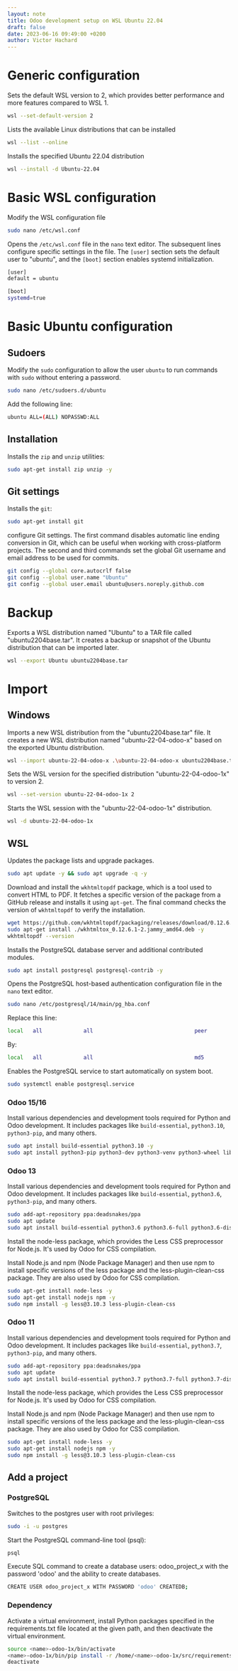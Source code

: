 ```yaml
---
layout: note
title: Odoo development setup on WSL Ubuntu 22.04
draft: false
date: 2023-06-16 09:49:00 +0200
author: Victor Hachard
---
```


# Generic configuration

Sets the default WSL version to 2, which provides better performance and more features compared to WSL 1.

```sh
wsl --set-default-version 2
```

Lists the available Linux distributions that can be installed

```sh
wsl --list --online
```

Installs the specified Ubuntu 22.04 distribution

```sh
wsl --install -d Ubuntu-22.04
```

# Basic WSL configuration

Modify the WSL configuration file

```sh
sudo nano /etc/wsl.conf
```

Opens the `/etc/wsl.conf` file in the `nano` text editor. The subsequent lines configure specific settings in the file. The `[user]` section sets the default user to "ubuntu", and the `[boot]` section enables systemd initialization.

```sh
[user]
default = ubuntu

[boot]
systemd=true
```

# Basic Ubuntu configuration

## Sudoers

Modify the `sudo` configuration to allow the user `ubuntu` to run commands with `sudo` without entering a password.

```sh
sudo nano /etc/sudoers.d/ubuntu
```

Add the following line:

```sh
ubuntu ALL=(ALL) NOPASSWD:ALL
```

## Installation

Installs the `zip` and `unzip` utilities:

```sh
sudo apt-get install zip unzip -y
```

## Git settings

Installs the `git`:

```sh
sudo apt-get install git
```

configure Git settings. The first command disables automatic line ending conversion in Git, which can be useful when working with cross-platform projects. The second and third commands set the global Git username and email address to be used for commits.

```sh
git config --global core.autocrlf false
git config --global user.name "Ubuntu"
git config --global user.email ubuntu@users.noreply.github.com
```

# Backup

Exports a WSL distribution named "Ubuntu" to a TAR file called "ubuntu2204base.tar". It creates a backup or snapshot of the Ubuntu distribution that can be imported later.

```sh
wsl --export Ubuntu ubuntu2204base.tar
```

# Import

## Windows

Imports a new WSL distribution from the "ubuntu2204base.tar" file. It creates a new WSL distribution named "ubuntu-22-04-odoo-x" based on the exported Ubuntu distribution. 


```sh
wsl --import ubuntu-22-04-odoo-x .\ubuntu-22-04-odoo-x ubuntu2204base.tar
```

Sets the WSL version for the specified distribution "ubuntu-22-04-odoo-1x" to version 2.

```sh
wsl --set-version ubuntu-22-04-odoo-1x 2
```

Starts the WSL session with the "ubuntu-22-04-odoo-1x" distribution.

```sh
wsl -d ubuntu-22-04-odoo-1x
```

## WSL

Updates the package lists and upgrade packages.

```sh
sudo apt update -y && sudo apt upgrade -q -y
```

Download and install the `wkhtmltopdf` package, which is a tool used to convert HTML to PDF. It fetches a specific version of the package from a GitHub release and installs it using `apt-get`. The final command checks the version of `wkhtmltopdf` to verify the installation.

```sh
wget https://github.com/wkhtmltopdf/packaging/releases/download/0.12.6.1-2/wkhtmltox_0.12.6.1-2.jammy_amd64.deb
sudo apt-get install ./wkhtmltox_0.12.6.1-2.jammy_amd64.deb -y
wkhtmltopdf --version
```

Installs the PostgreSQL database server and additional contributed modules.

```sh
sudo apt install postgresql postgresql-contrib -y
```

Opens the PostgreSQL host-based authentication configuration file in the `nano` text editor.

```sh
sudo nano /etc/postgresql/14/main/pg_hba.conf
```

Replace this line:
```sh
local   all             all                                peer
```

By:

```sh
local   all             all                                md5
```

Enables the PostgreSQL service to start automatically on system boot.

```sh
sudo systemctl enable postgresql.service
```

### Odoo 15/16

Install various dependencies and development tools required for Python and Odoo development. It includes packages like `build-essential`, `python3.10`, `python3-pip`, and many others.

```sh
sudo apt install build-essential python3.10 -y
sudo apt install python3-pip python3-dev python3-venv python3-wheel libxml2-dev libpq-dev libjpeg8-dev liblcms2-dev libxslt1-dev zlib1g-dev libsasl2-dev libldap2-dev build-essential git libssl-dev libffi-dev libmysqlclient-dev libjpeg-dev libblas-dev libatlas-base-dev -y
```

### Odoo 13

Install various dependencies and development tools required for Python and Odoo development. It includes packages like `build-essential`, `python3.6`, `python3-pip`, and many others.

```sh
sudo add-apt-repository ppa:deadsnakes/ppa
sudo apt update
sudo apt install build-essential python3.6 python3.6-full python3.6-distutils python3.6-dev python3-pip python3-dev python3-venv python3-wheel libxml2-dev libpq-dev libjpeg8-dev liblcms2-dev libxslt1-dev zlib1g-dev libsasl2-dev libldap2-dev build-essential git libssl-dev libffi-dev libmysqlclient-dev libjpeg-dev libblas-dev libatlas-base-dev -y
```

Install the node-less package, which provides the Less CSS preprocessor for Node.js. It's used by Odoo for CSS compilation.

Install Node.js and npm (Node Package Manager) and then use npm to install specific versions of the less package and the less-plugin-clean-css package. They are also used by Odoo for CSS compilation.

```sh
sudo apt-get install node-less -y
sudo apt-get install nodejs npm -y
sudo npm install -g less@3.10.3 less-plugin-clean-css
```

### Odoo 11

Install various dependencies and development tools required for Python and Odoo development. It includes packages like `build-essential`, `python3.7`, `python3-pip`, and many others.


```sh
sudo add-apt-repository ppa:deadsnakes/ppa
sudo apt update
sudo apt install build-essential python3.7 python3.7-full python3.7-distutils python3.7-dev python3-pip python3-dev python3-venv python3-wheel libxml2-dev libpq-dev libjpeg8-dev liblcms2-dev libxslt1-dev zlib1g-dev libsasl2-dev libldap2-dev build-essential git libssl-dev libffi-dev libmysqlclient-dev libjpeg-dev libblas-dev libatlas-base-dev -y
```

Install the node-less package, which provides the Less CSS preprocessor for Node.js. It's used by Odoo for CSS compilation.

Install Node.js and npm (Node Package Manager) and then use npm to install specific versions of the less package and the less-plugin-clean-css package. They are also used by Odoo for CSS compilation.

```sh
sudo apt-get install node-less -y
sudo apt-get install nodejs npm -y
sudo npm install -g less@3.10.3 less-plugin-clean-css
```

## Add a project

### PostgreSQL

Switches to the postgres user with root privileges:

```sh
sudo -i -u postgres
```

Start the PostgreSQL command-line tool (psql):

```sh
psql
```

Execute SQL command to create a database users: odoo_project_x with the password 'odoo' and the ability to create databases.

```sh
CREATE USER odoo_project_x WITH PASSWORD 'odoo' CREATEDB;
```

### Dependency

Activate a virtual environment, install Python packages specified in the requirements.txt file located at the given path, and then deactivate the virtual environment.

```sh
source <name>-odoo-1x/bin/activate
<name>-odoo-1x/bin/pip install -r /home/<name>-odoo-1x/src/requirements.txt
deactivate
```
